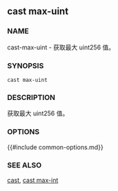 ## cast max-uint

### NAME

cast-max-uint - 获取最大 uint256 值。

### SYNOPSIS

``cast max-uint``

### DESCRIPTION

获取最大 uint256 值。

### OPTIONS

{{#include common-options.md}}

### SEE ALSO

[cast](./cast.md), [cast max-int](./cast-max-int.md)